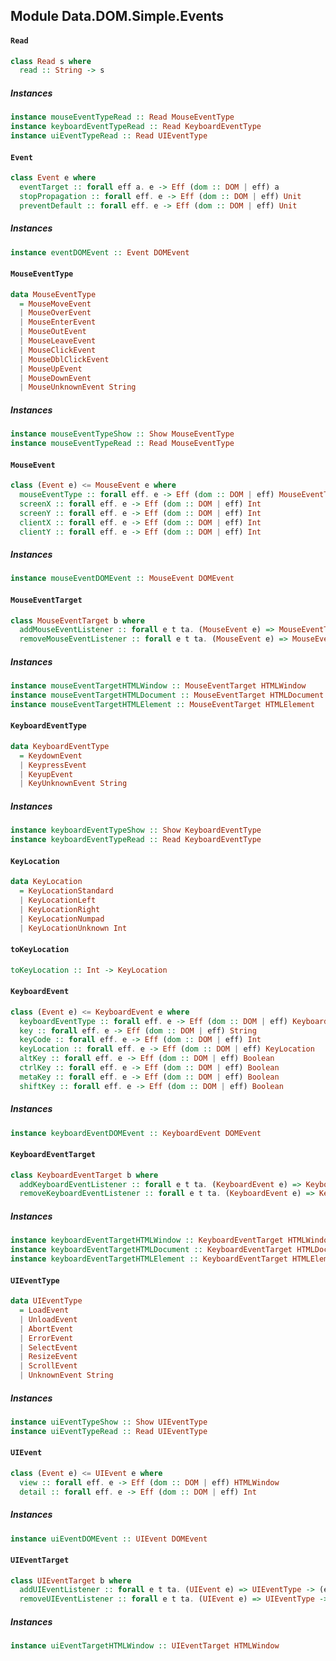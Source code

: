 ## Module Data.DOM.Simple.Events

#### `Read`

``` purescript
class Read s where
  read :: String -> s
```

##### Instances
``` purescript
instance mouseEventTypeRead :: Read MouseEventType
instance keyboardEventTypeRead :: Read KeyboardEventType
instance uiEventTypeRead :: Read UIEventType
```

#### `Event`

``` purescript
class Event e where
  eventTarget :: forall eff a. e -> Eff (dom :: DOM | eff) a
  stopPropagation :: forall eff. e -> Eff (dom :: DOM | eff) Unit
  preventDefault :: forall eff. e -> Eff (dom :: DOM | eff) Unit
```

##### Instances
``` purescript
instance eventDOMEvent :: Event DOMEvent
```

#### `MouseEventType`

``` purescript
data MouseEventType
  = MouseMoveEvent
  | MouseOverEvent
  | MouseEnterEvent
  | MouseOutEvent
  | MouseLeaveEvent
  | MouseClickEvent
  | MouseDblClickEvent
  | MouseUpEvent
  | MouseDownEvent
  | MouseUnknownEvent String
```

##### Instances
``` purescript
instance mouseEventTypeShow :: Show MouseEventType
instance mouseEventTypeRead :: Read MouseEventType
```

#### `MouseEvent`

``` purescript
class (Event e) <= MouseEvent e where
  mouseEventType :: forall eff. e -> Eff (dom :: DOM | eff) MouseEventType
  screenX :: forall eff. e -> Eff (dom :: DOM | eff) Int
  screenY :: forall eff. e -> Eff (dom :: DOM | eff) Int
  clientX :: forall eff. e -> Eff (dom :: DOM | eff) Int
  clientY :: forall eff. e -> Eff (dom :: DOM | eff) Int
```

##### Instances
``` purescript
instance mouseEventDOMEvent :: MouseEvent DOMEvent
```

#### `MouseEventTarget`

``` purescript
class MouseEventTarget b where
  addMouseEventListener :: forall e t ta. (MouseEvent e) => MouseEventType -> (e -> Eff (dom :: DOM | t) Unit) -> b -> Eff (dom :: DOM | ta) Unit
  removeMouseEventListener :: forall e t ta. (MouseEvent e) => MouseEventType -> (e -> Eff (dom :: DOM | t) Unit) -> b -> Eff (dom :: DOM | ta) Unit
```

##### Instances
``` purescript
instance mouseEventTargetHTMLWindow :: MouseEventTarget HTMLWindow
instance mouseEventTargetHTMLDocument :: MouseEventTarget HTMLDocument
instance mouseEventTargetHTMLElement :: MouseEventTarget HTMLElement
```

#### `KeyboardEventType`

``` purescript
data KeyboardEventType
  = KeydownEvent
  | KeypressEvent
  | KeyupEvent
  | KeyUnknownEvent String
```

##### Instances
``` purescript
instance keyboardEventTypeShow :: Show KeyboardEventType
instance keyboardEventTypeRead :: Read KeyboardEventType
```

#### `KeyLocation`

``` purescript
data KeyLocation
  = KeyLocationStandard
  | KeyLocationLeft
  | KeyLocationRight
  | KeyLocationNumpad
  | KeyLocationUnknown Int
```

#### `toKeyLocation`

``` purescript
toKeyLocation :: Int -> KeyLocation
```

#### `KeyboardEvent`

``` purescript
class (Event e) <= KeyboardEvent e where
  keyboardEventType :: forall eff. e -> Eff (dom :: DOM | eff) KeyboardEventType
  key :: forall eff. e -> Eff (dom :: DOM | eff) String
  keyCode :: forall eff. e -> Eff (dom :: DOM | eff) Int
  keyLocation :: forall eff. e -> Eff (dom :: DOM | eff) KeyLocation
  altKey :: forall eff. e -> Eff (dom :: DOM | eff) Boolean
  ctrlKey :: forall eff. e -> Eff (dom :: DOM | eff) Boolean
  metaKey :: forall eff. e -> Eff (dom :: DOM | eff) Boolean
  shiftKey :: forall eff. e -> Eff (dom :: DOM | eff) Boolean
```

##### Instances
``` purescript
instance keyboardEventDOMEvent :: KeyboardEvent DOMEvent
```

#### `KeyboardEventTarget`

``` purescript
class KeyboardEventTarget b where
  addKeyboardEventListener :: forall e t ta. (KeyboardEvent e) => KeyboardEventType -> (e -> Eff (dom :: DOM | t) Unit) -> b -> Eff (dom :: DOM | ta) Unit
  removeKeyboardEventListener :: forall e t ta. (KeyboardEvent e) => KeyboardEventType -> (e -> Eff (dom :: DOM | t) Unit) -> b -> Eff (dom :: DOM | ta) Unit
```

##### Instances
``` purescript
instance keyboardEventTargetHTMLWindow :: KeyboardEventTarget HTMLWindow
instance keyboardEventTargetHTMLDocument :: KeyboardEventTarget HTMLDocument
instance keyboardEventTargetHTMLElement :: KeyboardEventTarget HTMLElement
```

#### `UIEventType`

``` purescript
data UIEventType
  = LoadEvent
  | UnloadEvent
  | AbortEvent
  | ErrorEvent
  | SelectEvent
  | ResizeEvent
  | ScrollEvent
  | UnknownEvent String
```

##### Instances
``` purescript
instance uiEventTypeShow :: Show UIEventType
instance uiEventTypeRead :: Read UIEventType
```

#### `UIEvent`

``` purescript
class (Event e) <= UIEvent e where
  view :: forall eff. e -> Eff (dom :: DOM | eff) HTMLWindow
  detail :: forall eff. e -> Eff (dom :: DOM | eff) Int
```

##### Instances
``` purescript
instance uiEventDOMEvent :: UIEvent DOMEvent
```

#### `UIEventTarget`

``` purescript
class UIEventTarget b where
  addUIEventListener :: forall e t ta. (UIEvent e) => UIEventType -> (e -> Eff (dom :: DOM | t) Unit) -> b -> Eff (dom :: DOM | ta) Unit
  removeUIEventListener :: forall e t ta. (UIEvent e) => UIEventType -> (e -> Eff (dom :: DOM | t) Unit) -> b -> Eff (dom :: DOM | ta) Unit
```

##### Instances
``` purescript
instance uiEventTargetHTMLWindow :: UIEventTarget HTMLWindow
```


